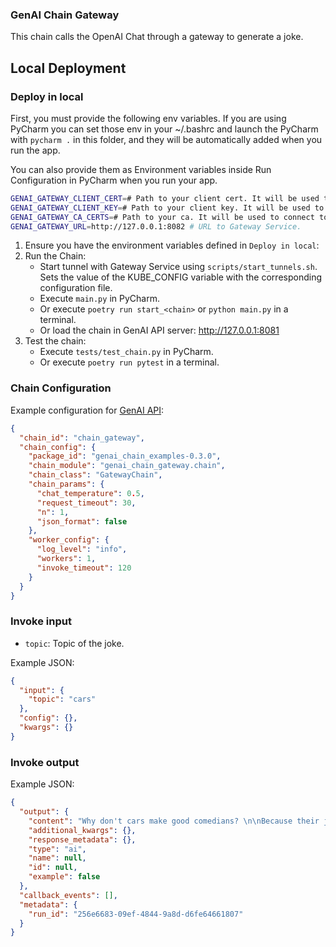 ### GenAI Chain Gateway

This chain calls the OpenAI Chat through a gateway to generate a joke.

## Local Deployment

### Deploy in local

First, you must provide the following env variables. If you are using PyCharm you can set those env in your ~/.bashrc
and launch the PyCharm with `pycharm .` in this folder, and they will be automatically added when you run the app.

You can also provide them as Environment variables inside Run Configuration in PyCharm when you run your app.

```bash
GENAI_GATEWAY_CLIENT_CERT=# Path to your client cert. It will be used to connect to gateway
GENAI_GATEWAY_CLIENT_KEY=# Path to your client key. It will be used to connect to gateway
GENAI_GATEWAY_CA_CERTS=# Path to your ca. It will be used to connect to gateway
GENAI_GATEWAY_URL=http://127.0.0.1:8082 # URL to Gateway Service.
```

1. Ensure you have the environment variables defined in `Deploy in local`:
2. Run the Chain:
    * Start tunnel with Gateway Service using `scripts/start_tunnels.sh`. Sets the value of the KUBE_CONFIG variable with the corresponding configuration file.
    * Execute `main.py` in PyCharm.
    * Or execute `poetry run start_<chain>` or `python main.py` in a terminal.
    * Or load the chain in GenAI API server: http://127.0.0.1:8081
3. Test the chain:
    * Execute `tests/test_chain.py` in PyCharm.
    * Or execute `poetry run pytest` in a terminal.

### Chain Configuration

Example configuration for [GenAI API](https://github.com/Stratio/genai-api):

```json
{
  "chain_id": "chain_gateway",
  "chain_config": {
    "package_id": "genai_chain_examples-0.3.0",
    "chain_module": "genai_chain_gateway.chain",
    "chain_class": "GatewayChain",
    "chain_params": {
      "chat_temperature": 0.5,
      "request_timeout": 30, 
      "n": 1,
      "json_format": false
    },
    "worker_config": {
      "log_level": "info",
      "workers": 1,
      "invoke_timeout": 120
    }
  }
}
```

### Invoke input

* `topic`: Topic of the joke.

Example JSON:

```json
{
  "input": {
    "topic": "cars"
  },
  "config": {},
  "kwargs": {}
}
```

### Invoke output

Example JSON:

```json
{
  "output": {
    "content": "Why don't cars make good comedians? \n\nBecause their jokes always run out of gas!",
    "additional_kwargs": {},
    "response_metadata": {},
    "type": "ai", 
    "name": null,
    "id": null,
    "example": false
  },
  "callback_events": [],
  "metadata": {
    "run_id": "256e6683-09ef-4844-9a8d-d6fe64661807"
  }
}
```
